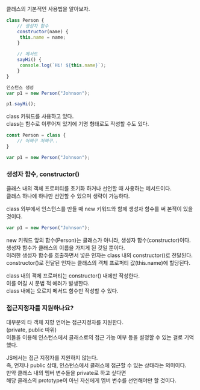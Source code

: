 <p>클래스의 기본적인 사용법을 알아보자.</p>

```javascript
class Person {
    // 생성자 함수
    constructor(name) {
  	 this.name = name;
    }
  
    // 메서드
    sayHi() {
  	 console.log(`Hi! ${this.name}`);
    }
}

인스턴스 생성
var p1 = new Person("Johnson");

p1.sayHi();
```
<p>
class 키워드를 사용하고 있다.<br />
class는 함수로 이루어져 있기에 기명 형태로도 작성할 수도 있다.
</p>

```javascript
const Person = class {
    // 어쩌구 저쩌구..
}

var p1 = new Person("Johnson");
```

### 생성자 함수, constructor()

<p>
클래스 내의 객체 프로퍼티를 초기화 하거나 선언할 때 사용하는 메서드이다.<br />
클래스 하나에 하나만 선언할 수 있으며 생략이 가능하다.
</p>

<p>class 외부에서 인스턴스를 만들 때 new 키워드와 함께 생성자 함수를 써 본적이 있을 것이다.</p>

```javascript
var p1 = new Person("Johnson");
```
<p>
new 키워드 앞의 함수(Person)는 클래스가 아니라, 생성자 함수(constructor)이다.<br />
생성자 함수가 클래스의 이름을 가지게 된 것일 뿐이다.<br />
이러한 생성자 함수를 호출하면서 넣은 인자는 class 내의 constructor()로 전달된다.<br />
constructor()로 전달된 인자는 클래스의 객체 프로퍼티 값(this.name)에 할당된다.
</p>

<p>
class 내의 객체 프로퍼티는 constructor() 내에만 작성한다.<br />
이를 어길 시 문법 적 에러가 발생한다.<br />
class 내에는 오로지 메서드 함수만 작성할 수 있다. 
</p>

### 접근지정자를 지원하나요?

<p>
대부분의 타 객체 지향 언어는 접근지정자를 지원한다.<br />
(private, public 따위)<br />
이들을 이용해 인스턴스에서 클래스로의 접근 가능 여부 등을 설정할 수 있는 걸로 기억했다.    
</p>

<p>
JS에서는 접근 지정자를 지원하지 않는다.<br />
즉, 언제나 public 상태, 인스턴스에서 클래스에 접근할 수 있는 상태라는 의미이다.<br />
만약 클래스 내의 멤버 변수들을 private로 하고 싶다면<br />
해당 클래스의 prototype이 아닌 자신에게 멤버 변수를 선언해야만 할 것이다. 
</p>
